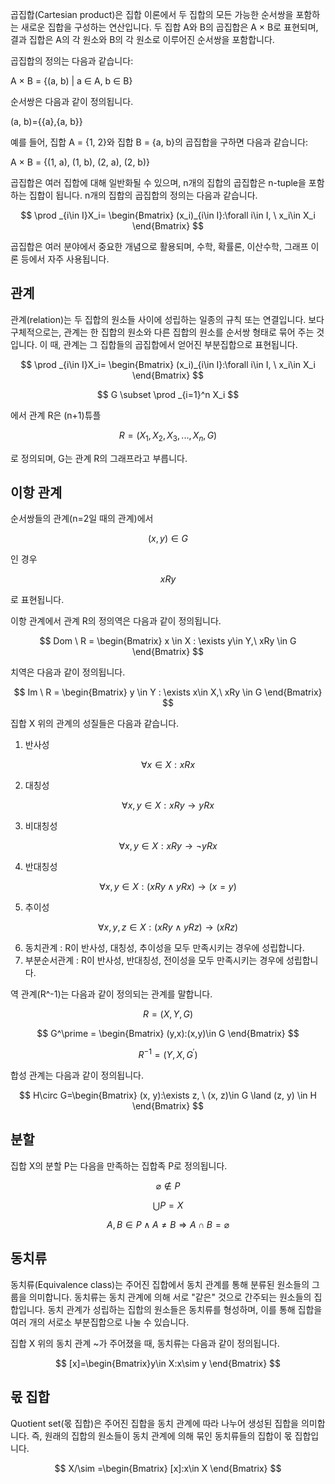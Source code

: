 곱집합(Cartesian product)은 집합 이론에서 두 집합의 모든 가능한 순서쌍을 포함하는 새로운 집합을 구성하는 연산입니다. 두 집합 A와 B의 곱집합은 A × B로 표현되며, 결과 집합은 A의 각 원소와 B의 각 원소로 이루어진 순서쌍을 포함합니다.

곱집합의 정의는 다음과 같습니다:

A × B = {(a, b) | a ∈ A, b ∈ B}

순서쌍은 다음과 같이 정의됩니다.

(a, b)={{a},{a, b}}

예를 들어, 집합 A = {1, 2}와 집합 B = {a, b}의 곱집합을 구하면 다음과 같습니다:

A × B = {(1, a), (1, b), (2, a), (2, b)}

곱집합은 여러 집합에 대해 일반화될 수 있으며, n개의 집합의 곱집합은 n-tuple을 포함하는 집합이 됩니다.
n개의 집합의 곱집합의 정의는 다음과 같습니다.

$$
\prod _{i\in I}X_i= \begin{Bmatrix}
(x_i)_{i\in I}:\forall i\in I, \ x_i\in X_i \end{Bmatrix}
$$

곱집합은 여러 분야에서 중요한 개념으로 활용되며, 수학, 확률론, 이산수학, 그래프 이론 등에서 자주 사용됩니다.
<h2>관계</h2>
관계(relation)는 두 집합의 원소들 사이에 성립하는 일종의 규칙 또는 연결입니다. 보다 구체적으로는, 관계는 한 집합의 원소와 다른 집합의 원소를 순서쌍 형태로 묶어 주는 것입니다. 이 때, 관계는 그 집합들의 곱집합에서 얻어진 부분집합으로 표현됩니다.

$$
\prod _{i\in I}X_i= \begin{Bmatrix}
(x_i)_{i\in I}:\forall i\in I, \ x_i\in X_i \end{Bmatrix}
$$

$$
G \subset \prod _{i=1}^n X_i
$$

에서 관계 R은 (n+1)튜플

$$
R=(X_1,X_2,X_3,...,X_n,G)
$$

로 정의되며, G는 관계 R의 그래프라고 부릅니다.

<h2>이항 관계</h2>

순서쌍들의 관계(n=2일 때의 관계)에서

$$
(x,y)\in G
$$

인 경우

$$
xRy
$$

로 표현됩니다.

이항 관계에서 관계 R의 정의역은 다음과 같이 정의됩니다.

$$
Dom \ R = \begin{Bmatrix} x \in X : \exists y\in Y,\ xRy \in G \end{Bmatrix}
$$

치역은 다음과 같이 정의됩니다.

$$
Im \ R = \begin{Bmatrix} y \in Y : \exists x\in X,\ xRy \in G \end{Bmatrix}
$$

집합 X 위의 관계의 성질들은 다음과 같습니다.

1. 반사성

$$
\forall x \in X : xRx
$$

2. 대칭성

$$
\forall x, y\in X: xRy \rightarrow yRx
$$

3. 비대칭성

$$
\forall x, y \in X:xRy \rightarrow \neg yRx
$$

4. 반대칭성

$$
\forall x, y\in X:(xRy\land yRx)\rightarrow (x=y)
$$

5. 추이성

$$
\forall x, y, z\in X:(xRy\land yRz)\rightarrow (xRz)
$$

6. 동치관계 : R이 반사성, 대칭성, 추이성을 모두 만족시키는 경우에 성립합니다.
7. 부분순서관계 : R이 반사성, 반대칭성, 전이성을 모두 만족시키는 경우에 성립합니다.

역 관계(R^-1)는 다음과 같이 정의되는 관계를 말합니다.

$$
R=(X, Y, G)
$$

$$
G^\prime = \begin{Bmatrix} (y,x):(x,y)\in G \end{Bmatrix}
$$

$$
R^{-1}=(Y, X, G^\prime)
$$

합성 관계는 다음과 같이 정의됩니다.

$$
H\circ G=\begin{Bmatrix} (x, y):\exists z, \ (x, z)\in G \land (z, y) \in H \end{Bmatrix}
$$

<h2>분할</h2>
집합 X의 분할 P는 다음을 만족하는 집합족 P로 정의됩니다.

$$
\varnothing \notin P
$$

$$
\bigcup P=X
$$

$$
A, B\in P \land A\neq B \Rightarrow A\cap B=\varnothing
$$

<h2>동치류</h2>
동치류(Equivalence class)는 주어진 집합에서 동치 관계를 통해 분류된 원소들의 그룹을 의미합니다. 동치류는 동치 관계에 의해 서로 "같은" 것으로 간주되는 원소들의 집합입니다. 동치 관계가 성립하는 집합의 원소들은 동치류를 형성하며, 이를 통해 집합을 여러 개의 서로소 부분집합으로 나눌 수 있습니다.

집합 X 위의 동치 관계 ~가 주어졌을 때,
동치류는 다음과 같이 정의됩니다.

$$
[x]=\begin{Bmatrix}y\in X:x\sim y \end{Bmatrix}
$$

<h2>몫 집합</h2>
Quotient set(몫 집합)은 주어진 집합을 동치 관계에 따라 나누어 생성된 집합을 의미합니다. 즉, 원래의 집합의 원소들이 동치 관계에 의해 묶인 동치류들의 집합이 몫 집합입니다.

$$
X/\sim =\begin{Bmatrix} [x]:x\in X \end{Bmatrix}
$$
